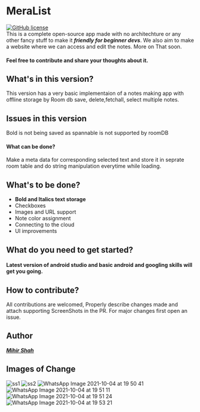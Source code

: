 # MeraList

[![GitHub license](https://img.shields.io/badge/License-MIT-blue.svg)](LICENSE)
<br>
This is a complete open-source app made with no architechture or any other fancy stuff to make it ***friendly for beginner devs***.
We also aim to make a website where we can access and edit the notes. More on That soon.
<br> 
#### Feel free to contribute and share your thoughts about it.

## What's in this version?
This version has a very basic implementaion of a notes making app with offline storage by Room db save, delete,fetchall, select multiple notes.

## Issues in this version
Bold is not being saved as spannable is not supported by roomDB
#### What can be done?
Make a meta data for corresponding selected text and store it in seprate room table and do string manipulation everytime while loading.

## What's to be done?
- **Bold and Italics text storage**
- Checkboxes
- Images and URL support
- Note color assignment
- Connecting to the cloud
- UI improvements

## What do you need to get started?
#### Latest version of android studio and basic android and googling skills will get you going.

## How to contribute?
All contributions are welcomed, Properly describe changes made and attach supporting ScreenShots in the PR. For major changes first open an issue.

## Author
<a href="https://github.com/Miihir79">***Mihir Shah***</a>

## Images of Change
![ss1](https://user-images.githubusercontent.com/88677301/136008897-69ee18c5-67a4-43f0-be78-0381ed4f2f9a.png)
![ss2](https://user-images.githubusercontent.com/88677301/136008920-8fd1d5d1-6582-4910-accc-9ca9363a261c.png)
![WhatsApp Image 2021-10-04 at 19 50 41](https://user-images.githubusercontent.com/81905399/135868828-6c3cae98-78fd-49e0-845d-5252d63d95fd.jpeg)
![WhatsApp Image 2021-10-04 at 19 51 11](https://user-images.githubusercontent.com/81905399/135868856-b344a799-27c8-418e-95a8-7e3b4be4c2ca.jpeg)
![WhatsApp Image 2021-10-04 at 19 51 24](https://user-images.githubusercontent.com/81905399/135868891-1b2fce4d-1078-456b-8b25-690e208b5078.jpeg)
![WhatsApp Image 2021-10-04 at 19 53 21](https://user-images.githubusercontent.com/81905399/135868921-15f83215-9d14-4b55-8d3b-ccde57ec0ae0.jpeg)







